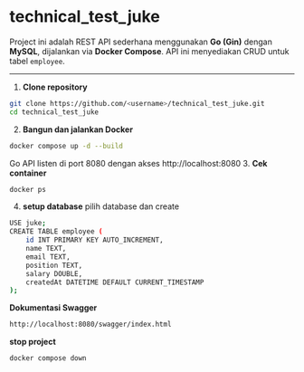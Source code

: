 # technical_test_juke
Project ini adalah REST API sederhana menggunakan **Go (Gin)** dengan **MySQL**, dijalankan via **Docker Compose**. API ini menyediakan CRUD untuk tabel `employee`.

---

1. **Clone repository**
```bash
git clone https://github.com/<username>/technical_test_juke.git
cd technical_test_juke
```
2. **Bangun dan jalankan Docker**
```bash
docker compose up -d --build
```
Go API listen di port 8080 dengan akses http://localhost:8080
3. **Cek container**
```bash
docker ps
```
4. **setup database**
pilih database dan create
```bash
USE juke;
CREATE TABLE employee (
    id INT PRIMARY KEY AUTO_INCREMENT,
    name TEXT,
    email TEXT,
    position TEXT,
    salary DOUBLE,
    createdAt DATETIME DEFAULT CURRENT_TIMESTAMP
);
```

**Dokumentasi Swagger**
```bash
http://localhost:8080/swagger/index.html
```
**stop project**
```bash
docker compose down


